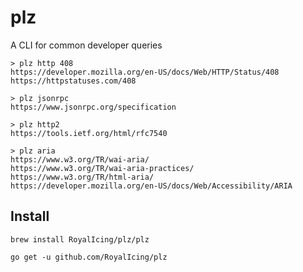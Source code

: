 # plz

A CLI for common developer queries

```shell
> plz http 408
https://developer.mozilla.org/en-US/docs/Web/HTTP/Status/408
https://httpstatuses.com/408
```

```shell
> plz jsonrpc
https://www.jsonrpc.org/specification
```

```shell
> plz http2
https://tools.ietf.org/html/rfc7540
```

```shell
> plz aria
https://www.w3.org/TR/wai-aria/
https://www.w3.org/TR/wai-aria-practices/
https://www.w3.org/TR/html-aria/
https://developer.mozilla.org/en-US/docs/Web/Accessibility/ARIA
```

## Install

```shell
brew install RoyalIcing/plz/plz
```

```shell
go get -u github.com/RoyalIcing/plz
```